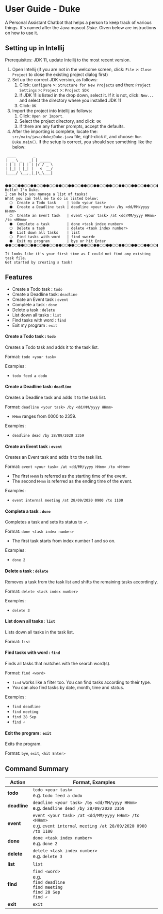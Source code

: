 # User Guide - Duke

A Personal Assistant Chatbot that helps a person to keep track of various things. It's named after the Java mascot _Duke_. Given below are instructions on how to use it.

## Setting up in Intellij

Prerequisites: JDK 11, update Intellij to the most recent version.

1. Open Intellij (if you are not in the welcome screen, click: `File` >: `Close Project` to close the existing project dialog first)
1. Set up the correct JDK version, as follows:
   1. Click: `Configure` >: `Structure for New Projects` and then: `Project Settings` >: `Project` >: `Project SDK`
   1. If JDK 11 is listed in the drop down, select it. If it is not, click: `New...` and select the directory where you installed JDK 11
   1. Click: `OK`
1. Import the project into Intellij as follows:
   1. Click: `Open or Import`.
   1. Select the project directory, and click: `OK`
   1. If there are any further prompts, accept the defaults.
1. After the importing is complete, locate the: `src/main/java/duke/Duke.java` file, right-click it, and choose: `Run Duke.main()`. If the setup is correct, you should see something like the below:

```
 ____        _        
|  _ \ _   _| | _____ 
| | | | | | | |/ / _ \
| |_| | |_| |   <  __/
|____/ \__,_|_|\_\___|


⬢⬢⬡⬡⬢⬢⬡⬡⬢⬢⬡⬡⬢⬢⬡⬡⬢⬢⬡⬡⬢⬢⬡⬡⬢⬢⬡⬡⬢⬢⬡⬡⬢⬢⬡⬡⬢⬢⬡⬡⬢⬢⬡⬡⬢⬢⬡⬡⬢⬢⬡⬡⬢⬢⬡⬡⬢⬢
Hello! I'm Duke.
I can help you manage a list of tasks!
What you can tell me to do is listed below:
  ⬡  Create a Todo task     | todo <your task>
  ⬢  Create a Deadline task | deadline <your task> /by <dd/MM/yyyy HHmm>
  ⬡  Create an Event task   | event <your task> /at <dd/MM/yyyy HHmm> /to <HHmm>
  ⬢  Complete a task        | done <task index number>
  ⬡  Delete a task          | delete <task index number>
  ⬢  List down all tasks    | list
  ⬡  Find tasks with word   | find <word>
  ⬢  Exit my program        | bye or hit Enter
⬢⬢⬡⬡⬢⬢⬡⬡⬢⬢⬡⬡⬢⬢⬡⬡⬢⬢⬡⬡⬢⬢⬡⬡⬢⬢⬡⬡⬢⬢⬡⬡⬢⬢⬡⬡⬢⬢⬡⬡⬢⬢⬡⬡⬢⬢⬡⬡⬢⬢⬡⬡⬢⬢⬡⬡⬢⬢

It looks like it's your first time as I could not find any existing task file.
Get started by creating a task!

```

## Features    
  - Create a Todo task    : `todo`
  - Create a Deadline task: `deadline`
  - Create an Event task  : `event`
  - Complete a task       : `done`
  - Delete a task         : `delete`
  - List down all tasks   : `list`
  - Find tasks with word  : `find`
  - Exit my program       : `exit`
  
#### Create a Todo task    : `todo`
Creates a Todo task and adds it to the task list.

Format: `todo <your task>`

Examples:
- `todo feed a dodo`

#### Create a Deadline task: `deadline`
Creates a Deadline task and adds it to the task list.

Format: `deadline <your task> /by <dd/MM/yyyy HHmm>`
- `HHmm` ranges from 0000 to 2359.

Examples:
- `deadline dead /by 28/09/2020 2359`

#### Create an Event task  : `event`
Creates an Event task and adds it to the task list.

Format: `event <your task> /at <dd/MM/yyyy HHmm> /to <HHmm>`
- The first `HHmm` is referred as the starting time of the event.
- The second `HHmm` is referred as the ending time of the event.

Examples:
- `event internal meeting /at 28/09/2020 0900 /to 1100`

#### Complete a task       : `done`
Completes a task and sets its status to ✓.

Format: `done <task index number>`
- The first task starts from index number 1 and so on.

Examples:
- `done 2`

#### Delete a task         : `delete`
Removes a task from the task list and shifts the remaining tasks accordingly.

Format: `delete <task index number>`

Examples:
- `delete 3`

#### List down all tasks   : `list`
Lists down all tasks in the task list.

Format: `list`

#### Find tasks with word  : `find`
Finds all tasks that matches with the search word(s).

Format: `find <word>`
- `find` works like a filter too. You can find tasks according to their type.
- You can also find tasks by date, month, time and status.

Examples:
- `find deadline`
- `find meeting`
- `find 28 Sep`
- `find ✓`

#### Exit the program       : `exit`
Exits the program.

Format: `bye`, `exit`, `<hit Enter>`

## Command Summary
Action | Format, Examples
------ | ----------------
**todo** | `todo <your task>` <br> e.g. `todo feed a dodo`
**deadline**   | `deadline <your task> /by <dd/MM/yyyy HHmm>` <br> e.g. `deadline dead /by 28/09/2020 2359`
**event**   | `event <your task> /at <dd/MM/yyyy HHmm> /to <HHmm>` <br> e.g. `event internal meeting /at 28/09/2020 0900 /to 1100`
**done**   | `done <task index number>` <br> e.g. `done 2`
**delete**   | `delete <task index number>` <br> e.g. `delete 3`
**list**   | `list`
**find**   | `find <word>` <br> e.g. <br> `find deadline` <br> `find meeting` <br> `find 28 Sep` <br> `find ✓`
**exit**   | `exit`
